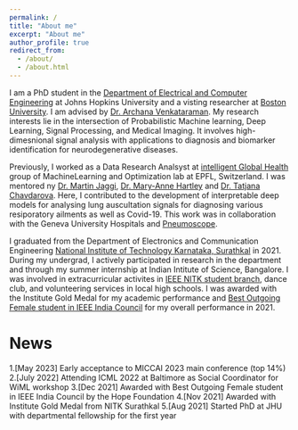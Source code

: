 ```yaml
---
permalink: /
title: "About me"
excerpt: "About me"
author_profile: true
redirect_from:
  - /about/
  - /about.html
---
```


I am a PhD student in the [Department of Electrical and Computer Engineering](https://engineering.jhu.edu/ece/) at Johns Hopkins University and a visting researcher at [Boston University](https://www.bu.edu/eng/academics/departments-and-divisions/electrical-and-computer-engineering/). I am advised by [Dr. Archana Venkataraman](https://www.bu.edu/eng/profile/archana-venkataraman-ph-d/). My research interests lie in the intersection of Probabilistic Machine learning, Deep Learning, Signal Processing, and Medical Imaging. It involves high-dimesnional signal analysis with applications to diagnosis and biomarker identification for neurodegenerative diseases. 

Previously, I worked as a Data Research Analsyst at [intelligent Global Health](https://www.epfl.ch/labs/mlo/igh-intelligent-global-health/) group of MachineLearning and Optimization lab at EPFL, Switzerland. I was mentored ny [Dr. Martin Jaggi](https://people.epfl.ch/martin.jaggi), [Dr. Mary-Anne Hartley](https://www.yale-light.org/) and [Dr. Tatjana Chavdarova](https://chavdarova.github.io/). Here, I contributed to the development of interpretable deep models for analysing lung auscultation signals for diagnosing various resiporatory ailments as well as Covid-19. This work was in collaboration with the Geneva University Hospitals and [Pneumoscope](https://onescope.ch/). 

I graduated from the Department of Electronics and Communication Engineering [National Institute of Technology Karnataka, Surathkal](https://www.nitk.ac.in/) in 2021. During my undergrad, I actively participated in research in the department and through my summer internship at Indian Intitute of Science, Bangalore. I was involved in extracurricular activites in [IEEE NITK student branch](https://ieee.nitk.ac.in/), dance club, and volunteering services in local high schools. I was awarded with the Institute Gold Medal for my academic performance and [Best Outgoing Female student in IEEE India Council](https://www.hfrc-ieeeawards.org/index.php/winners-2021/) for my overall performance in 2021. 

News
====
1.[May 2023] Early acceptance to MICCAI 2023 main conference (top 14%)
2.[July 2022] Attending ICML 2022 at Baltimore as Social Coordinator for WiML workshop
3.[Dec 2021] Awarded with Best Outgoing Female student in IEEE India Council by the Hope Foundation
4.[Nov 2021] Awarded with Institute Gold Medal from NITK Surathkal
5.[Aug 2021] Started PhD at JHU with departmental fellowship for the first year

